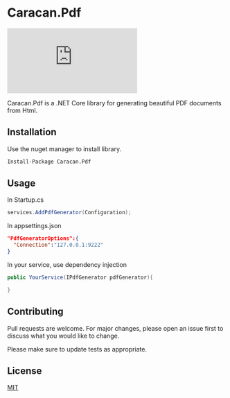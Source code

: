 # Caracan.Pdf
[![Build Status](https://dev.azure.com/CaracanTeam/CaracanPdf/_apis/build/status/caracan-team.Caracan.Pdf?branchName=master)](https://dev.azure.com/CaracanTeam/CaracanPdf/_build/latest?definitionId=1&branchName=master)

Caracan.Pdf is a .NET Core library for generating beautiful PDF documents from Html.

## Installation

Use the nuget manager to install library.

```bash
Install-Package Caracan.Pdf
```

## Usage

In Startup.cs
```csharp 
services.AddPdfGenerator(Configuration);
```
In appsettings.json
```json 
"PdfGeneratorOptions":{
  "Connection":"127.0.0.1:9222"
}
```
In your service, use dependency injection

```csharp 
public YourService(IPdfGenerator pdfGenerator){

}
```

## Contributing
Pull requests are welcome. For major changes, please open an issue first to discuss what you would like to change.

Please make sure to update tests as appropriate.

## License
[MIT](https://choosealicense.com/licenses/mit/)
